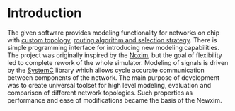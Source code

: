 # Introduction
The given software provides modeling functionality for 
networks on chip with [custom topology](../user_manual/topology_parameters.md), 
[routing algorithm and selection strategy](../user_manual/algorithms_configuration.md). 
There is simple programming interface for introducing new modeling capabilities. 
The project was originally inspired by the [Noxim](https://github.com/davidepatti/noxim), 
but the goal of flexibility led to complete rework of the whole simulator. 
Modeling of signals is driven by the [SystemC](https://www.accellera.org/downloads/standards/systemc) library 
which allows cycle accurate communication between components of the network. 
The main purpose of development was to create universal toolset for high level modeling, 
evaluation and comparison of different network topologies. 
Such properties as performance and ease of modifications became the basis of the Newxim.
